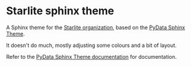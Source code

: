 # Starlite sphinx theme

A Sphinx theme for the [Starlite organization](https://github.com/starlite-api), based on the
[PyData Sphinx Theme](https://github.com/pydata/pydata-sphinx-theme).

It doesn't do much, mostly adjusting some colours and a bit of layout.

Refer to the [PyData Sphinx Theme documentation](https://pydata-sphinx-theme.readthedocs.io/en/latest/) for documentation.
